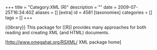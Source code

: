+++
title = "Category:XML (R)"
description = ""
date = 2009-07-25T16:34:40Z
aliases = []
[extra]
id = 4581
[taxonomies]
categories = []
tags = []
+++

{{library}}
This package for [[R]] provides many approaches for both reading and creating XML (and HTML) documents.

[http://www.omegahat.org/RSXML/ XML package home]
